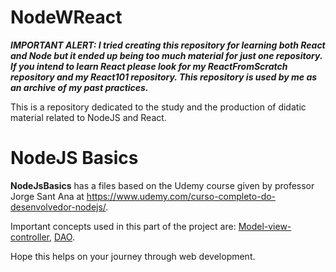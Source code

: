 # NodeWReact
***IMPORTANT ALERT: I tried creating this repository for learning both React and Node but it ended up being too much material for just one repository. If you intend to learn React please look for my ReactFromScratch repository and my React101 repository. This repository is used by me as an archive of my past practices.*** 


This is a repository dedicated to the study and the production of didatic material related to NodeJS and React.

<h1>NodeJS Basics</h1>

<b>NodeJsBasics</b> has a files based on the Udemy course given by professor Jorge Sant Ana at <a href="https://www.udemy.com/curso-completo-do-desenvolvedor-nodejs/l">https://www.udemy.com/curso-completo-do-desenvolvedor-nodejs/</a>.

Important concepts used in this part of the project are: <a href="https://en.wikipedia.org/wiki/Model%E2%80%93view%E2%80%93controller">Model-view-controller</a>, <a href="https://en.wikipedia.org/wiki/Data_access_object"> DAO</a>.


Hope this helps on your journey through web development.

